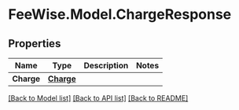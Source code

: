 # FeeWise.Model.ChargeResponse

## Properties

Name | Type | Description | Notes
------------ | ------------- | ------------- | -------------
**Charge** | [**Charge**](Charge.md) |  | 

[[Back to Model list]](../README.md#documentation-for-models) [[Back to API list]](../README.md#documentation-for-api-endpoints) [[Back to README]](../README.md)

